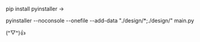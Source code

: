 pip install pyinstaller ->

pyinstaller --noconsole --onefile --add-data "./design/*;./design/" main.py

(^▽^)👍

